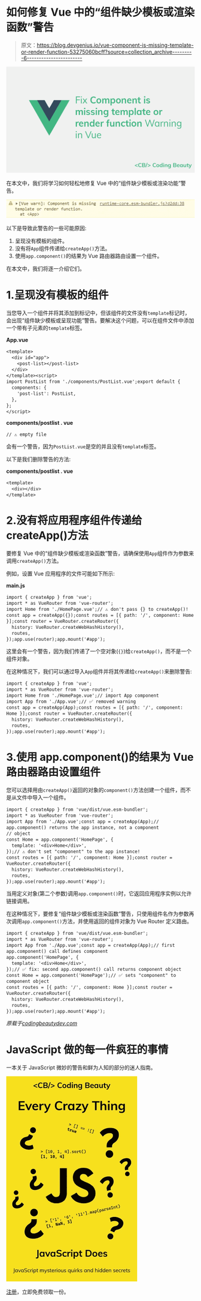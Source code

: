 # 如何修复 Vue 中的“组件缺少模板或渲染函数”警告

> 原文：<https://blog.devgenius.io/vue-component-is-missing-template-or-render-function-53275060bcff?source=collection_archive---------6----------------------->

![](img/98e9e39ac8011407ad50823fa8d2709e.png)

在本文中，我们将学习如何轻松地修复 Vue 中的“组件缺少模板或渲染功能”警告。

![](img/8760fda31b1b86ee3c0c9e7be35df392.png)

以下是导致此警告的一些可能原因:

1.  呈现没有模板的组件。
2.  没有将`App`组件传递给`createApp()`方法。
3.  使用`app.component()`的结果为 Vue 路由器路由设置一个组件。

在本文中，我们将逐一介绍它们。

# 1.呈现没有模板的组件

当您导入一个组件并将其添加到标记中，但该组件的文件没有`template`标记时，会出现“组件缺少模板或呈现功能”警告。要解决这个问题，可以在组件文件中添加一个带有子元素的`template`标签。

**App.vue**

```
<template>
  <div id="app">
    <post-list></post-list>
  </div>
</template><script>
import PostList from './components/PostList.vue';export default {
  components: {
    'post-list': PostList,
  },
};
</script>
```

**components/postlist . vue**

```
// ⚠️ empty file
```

会有一个警告，因为`PostList.vue`是空的并且没有`template`标签。

以下是我们删除警告的方法:

**components/postlist . vue**

```
<template>
  <div></div>
</template>
```

# 2.没有将应用程序组件传递给 createApp()方法

要修复 Vue 中的“组件缺少模板或渲染函数”警告，请确保使用`App`组件作为参数来调用`createApp()`方法。

例如，设置 Vue 应用程序的文件可能如下所示:

**main.js**

```
import { createApp } from 'vue';
import * as VueRouter from 'vue-router';
import Home from './HomePage.vue';// ⚠️ don't pass {} to createApp()!
const app = createApp({});const routes = [{ path: '/', component: Home }];const router = VueRouter.createRouter({
  history: VueRouter.createWebHashHistory(),
  routes,
});app.use(router);app.mount('#app');
```

这里会有一个警告，因为我们传递了一个空对象(`{}`)给`createApp()`，而不是一个组件对象。

在这种情况下，我们可以通过导入`App`组件并将其传递给`createApp()`来删除警告:

```
import { createApp } from 'vue';
import * as VueRouter from 'vue-router';
import Home from './HomePage.vue';// import App component
import App from './App.vue';// ✅ removed warning
const app = createApp(App);const routes = [{ path: '/', component: Home }];const router = VueRouter.createRouter({
  history: VueRouter.createWebHashHistory(),
  routes,
});app.use(router);app.mount('#app');
```

# 3.使用 app.component()的结果为 Vue 路由器路由设置组件

您可以选择用由`createApp()`返回的对象的`component()`方法创建一个组件，而不是从文件中导入一个组件。

```
import { createApp } from 'vue/dist/vue.esm-bundler';
import * as VueRouter from 'vue-router';
import App from './App.vue';const app = createApp(App);// app.component() returns the app instance, not a component
// object
const Home = app.component('HomePage', {
  template: '<div>Home</div>',
});// ⚠️ don't set "component" to the app instance!
const routes = [{ path: '/', component: Home }];const router = VueRouter.createRouter({
  history: VueRouter.createWebHashHistory(),
  routes,
});app.use(router);app.mount('#app');
```

当用定义对象(第二个参数)调用`app.component()`时，它返回应用程序实例以允许链接调用。

在这种情况下，要修复“组件缺少模板或渲染函数”警告，只使用组件名作为参数再次调用`app.component()`方法，并使用返回的组件对象为 Vue Router 定义路由。

```
import { createApp } from 'vue/dist/vue.esm-bundler';
import * as VueRouter from 'vue-router';
import App from './App.vue';const app = createApp(App);// first app.component() call defines component
app.component('HomePage', {
  template: '<div>Home</div>',
});// ✅ fix: second app.component() call returns component object
const Home = app.component('HomePage');// ✅ sets "component" to component object
const routes = [{ path: '/', component: Home }];const router = VueRouter.createRouter({
  history: VueRouter.createWebHashHistory(),
  routes,
});app.use(router);app.mount('#app');
```

*原载于*[*codingbeautydev.com*](https://cbdev.link/5270e1)

# JavaScript 做的每一件疯狂的事情

一本关于 JavaScript 微妙的警告和鲜为人知的部分的迷人指南。

![](img/143ee152ba78025ea8643ba5b9726a20.png)

[注册](https://cbdev.link/d3c4eb)，立即免费领取一份。